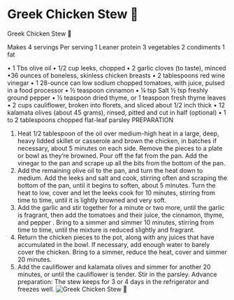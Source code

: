 # Greek Chicken Stew 🍗

Greek Chicken Stew 🍗 

Makes 4 servings
Per serving
1 Leaner protein
3 vegetables
2 condiments
1 fat

• 1 Tbs olive oil
• 1/2 cup leeks, chopped
• 2 garlic cloves (to taste), minced
•36 ounces of boneless, skinless chicken breasts
• 2 tablespoons red wine vinegar
• 1 28-ounce can low sodium chopped tomatoes, with juice, pulsed in a food processor
• ½ teaspoon cinnamon
• ¼ tsp Salt
½ tsp freshly ground pepper
• ½ teaspoon dried thyme, or 1 teaspoon fresh thyme leaves
• 2 cups cauliflower, broken into florets, and sliced about 1/2 inch thick
• 12 kalamata olives (about 45 grams), rinsed, pitted and cut in half (optional)
• 1 to 2 tablespoons chopped flat-leaf parsley
PREPARATION
1. Heat 1/2 tablespoon of the oil over medium-high heat in a large, deep, heavy lidded skillet or casserole and brown the chicken, in batches if necessary, about 5 minutes on each side. Remove the pieces to a plate or bowl as they’re browned. Pour off the fat from the pan. Add the vinegar to the pan and scrape up all the bits from the bottom of the pan.
2. Add the remaining olive oil to the pan, and turn the heat down to medium. Add the leeks and salt and cook, stirring often and scraping the bottom of the pan, until it begins to soften, about 5 minutes. Turn the heat to low, cover and let the leeks cook for 10 minutes, stirring from time to time, until it is lightly browned and very soft.
3. Add the garlic and stir together for a minute or two more, until the garlic is fragrant, then add the tomatoes and their juice, the cinnamon, thyme, and pepper . Bring to a simmer and simmer 10 minutes, stirring from time to time, until the mixture is reduced slightly and fragrant.
4. Return the chicken pieces to the pot, along with any juices that have accumulated in the bowl. If necessary, add enough water to barely cover the chicken. Bring to a simmer, reduce the heat, cover and simmer 20 minutes.
5. Add the cauliflower and kalamata olives and simmer for another 20 minutes, or until the cauliflower is tender. Stir in the parsley.
Advance preparation: The stew keeps for 3 or 4 days in the refrigerator and freezes well.
![Greek Chicken Stew 🍗](images/Greek%20Chicken%20Stew%20🍗.png)

